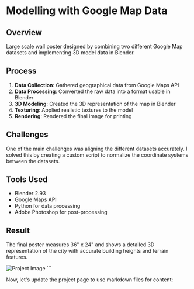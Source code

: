 # Modelling with Google Map Data

## Overview
Large scale wall poster designed by combining two different Google Map datasets and implementing 3D model data in Blender.

## Process
1. **Data Collection**: Gathered geographical data from Google Maps API
2. **Data Processing**: Converted the raw data into a format usable in Blender
3. **3D Modeling**: Created the 3D representation of the map in Blender
4. **Texturing**: Applied realistic textures to the model
5. **Rendering**: Rendered the final image for printing

## Challenges
One of the main challenges was aligning the different datasets accurately. I solved this by creating a custom script to normalize the coordinate systems between the datasets.

## Tools Used
- Blender 2.93
- Google Maps API
- Python for data processing
- Adobe Photoshop for post-processing

## Result
The final poster measures 36" x 24" and shows a detailed 3D representation of the city with accurate building heights and terrain features.

![Project Image](https://images.squarespace-cdn.com/content/v1/5df7337598a1771a4a73ef26/1646525087584-R170PYIBR5ZM4ETLW1GA/Cologne5.jpeg?format=1000w)
\`\`\`

Now, let's update the project page to use markdown files for content:
